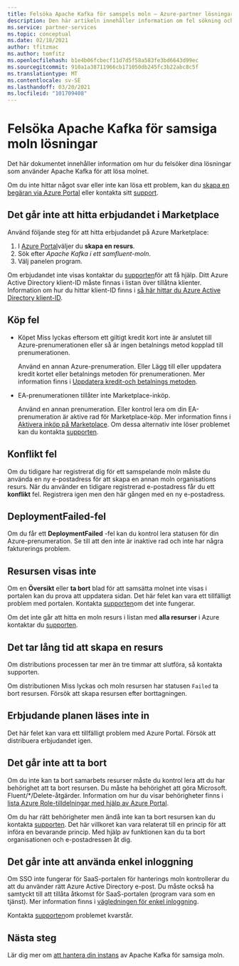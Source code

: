 ```yaml
---
title: Felsöka Apache Kafka för samspels moln – Azure-partner lösningar
description: Den här artikeln innehåller information om fel sökning och vanliga frågor och svar om att samkänna molnet med Azure.
ms.service: partner-services
ms.topic: conceptual
ms.date: 02/18/2021
author: tfitzmac
ms.author: tomfitz
ms.openlocfilehash: b1e4b06fcbecf11d7d5f58a583fe3bd6643d99ec
ms.sourcegitcommit: 910a1a38711966cb171050db245fc3b22abc8c5f
ms.translationtype: MT
ms.contentlocale: sv-SE
ms.lasthandoff: 03/20/2021
ms.locfileid: "101709408"
---
```

# <a name="troubleshooting-apache-kafka-for-confluent-cloud-solutions"></a>Felsöka Apache Kafka för samsiga moln lösningar

Det här dokumentet innehåller information om hur du felsöker dina lösningar som använder Apache Kafka för att lösa molnet.

Om du inte hittar något svar eller inte kan lösa ett problem, kan du [skapa en begäran via Azure Portal](manage.md#get-support) eller kontakta sitt [support](https://support.confluent.io).

## <a name="cant-find-offer-in-the-marketplace"></a>Det går inte att hitta erbjudandet i Marketplace

Använd följande steg för att hitta erbjudandet på Azure Marketplace:

1. I [Azure Portal](https://portal.azure.com)väljer du **skapa en resurs**.
1. Sök efter _Apache Kafka i ett samfluent-moln_.
1. Välj panelen program.

Om erbjudandet inte visas kontaktar du [supporten](https://support.confluent.io)för att få hjälp. Ditt Azure Active Directory klient-ID måste finnas i listan över tillåtna klienter. Information om hur du hittar klient-ID finns i [så här hittar du Azure Active Directory klient-ID](../../active-directory/fundamentals/active-directory-how-to-find-tenant.md).

## <a name="purchase-errors"></a>Köp fel

* Köpet Miss lyckas eftersom ett giltigt kredit kort inte är anslutet till Azure-prenumerationen eller så är ingen betalnings metod kopplad till prenumerationen.

  Använd en annan Azure-prenumeration. Eller Lägg till eller uppdatera kredit kortet eller betalnings metoden för prenumerationen. Mer information finns i [Uppdatera kredit-och betalnings metoden](../../cost-management-billing/manage/change-credit-card.md).

* EA-prenumerationen tillåter inte Marketplace-inköp.

  Använd en annan prenumeration. Eller kontrol lera om din EA-prenumeration är aktive rad för Marketplace-köp. Mer information finns i [Aktivera inköp på Marketplace](../../cost-management-billing/manage/ea-azure-marketplace.md#enabling-azure-marketplace-purchases). Om dessa alternativ inte löser problemet kan du kontakta [supporten](https://support.confluent.io).

## <a name="conflict-error"></a>Konflikt fel

Om du tidigare har registrerat dig för ett samspelande moln måste du använda en ny e-postadress för att skapa en annan moln organisations resurs. När du använder en tidigare registrerad e-postadress får du ett **konflikt** fel. Registrera igen men den här gången med en ny e-postadress.

## <a name="deploymentfailed-error"></a>DeploymentFailed-fel

Om du får ett **DeploymentFailed** -fel kan du kontrol lera statusen för din Azure-prenumeration. Se till att den inte är inaktive rad och inte har några fakturerings problem.

## <a name="resource-isnt-displayed"></a>Resursen visas inte

Om en **Översikt** eller **ta bort** blad för att samsätta molnet inte visas i portalen kan du prova att uppdatera sidan. Det här felet kan vara ett tillfälligt problem med portalen. Kontakta [supporten](https://support.confluent.io)om det inte fungerar.

Om det inte går att hitta en moln resurs i listan med **alla resurser** i Azure kontaktar du [supporten](https://support.confluent.io).

## <a name="resource-creation-takes-long-time"></a>Det tar lång tid att skapa en resurs

Om distributions processen tar mer än tre timmar att slutföra, så kontakta supporten.

Om distributionen Miss lyckas och moln resursen har statusen `Failed` ta bort resursen. Försök att skapa resursen efter borttagningen.

## <a name="offer-plan-doesnt-load"></a>Erbjudande planen läses inte in

Det här felet kan vara ett tillfälligt problem med Azure Portal. Försök att distribuera erbjudandet igen.

## <a name="unable-to-delete"></a>Det går inte att ta bort

Om du inte kan ta bort samarbets resurser måste du kontrol lera att du har behörighet att ta bort resursen. Du måste ha behörighet att göra Microsoft. Fluent/*/Delete-åtgärder. Information om hur du visar behörigheter finns i [lista Azure Role-tilldelningar med hjälp av Azure Portal](../../role-based-access-control/role-assignments-list-portal.md).

Om du har rätt behörigheter men ändå inte kan ta bort resursen kan du kontakta [supporten](https://support.confluent.io). Det här villkoret kan vara relaterat till en princip för att införa en bevarande princip. Med hjälp av funktionen kan du ta bort organisationen och e-postadressen åt dig.

## <a name="unable-to-use-single-sign-on"></a>Det går inte att använda enkel inloggning

Om SSO inte fungerar för SaaS-portalen för hanterings moln kontrollerar du att du använder rätt Azure Active Directory e-post. Du måste också ha samtyckt till att tillåta åtkomst för SaaS-portalen (program vara som en tjänst). Mer information finns i [vägledningen för enkel inloggning](manage.md#single-sign-on).

Kontakta [supporten](https://support.confluent.io)om problemet kvarstår.

## <a name="next-steps"></a>Nästa steg

Lär dig mer om [att hantera din instans](manage.md) av Apache Kafka för samsiga moln.
